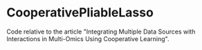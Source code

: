 # CooperativePliableLasso
Code relative to the article "Integrating Multiple Data Sources with Interactions in Multi-Omics Using Cooperative Learning".
